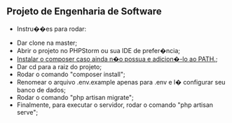 ## Projeto de Engenharia de Software

- Instru��es para rodar:

* Dar clone na master;
* Abrir o projeto no PHPStorm ou sua IDE de prefer�ncia;
* <a href="https://getcomposer.org/download/">Instalar o composer caso ainda n�o possua e adicion�-lo ao PATH.</a>;
* Dar cd para a raiz do projeto;
* Rodar o comando "composer install";
* Renomear o arquivo .env.example apenas para .env e l� configurar seu banco de dados;
* Rodar o comando "php artisan migrate";
* Finalmente, para executar o servidor, rodar o comando "php artisan serve";
